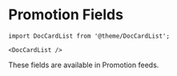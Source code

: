 # Promotion Fields

```mdx-code-block
import DocCardList from '@theme/DocCardList';

<DocCardList />
```

These fields are available in Promotion feeds.